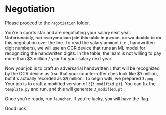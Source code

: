 # Negotiation
Please proceed to the `negotiation` folder.

You're a sports star and are negotiating your salary next year. Unfortunately, not everyone can join this table in person, so we decide to do this negotiation over the line. To read the salary amount (i.e., handwritten digit numbers), we will use an OCR device that runs an ML model for recognizing the handwritten digits. In the table, the team is not willing to pay more than $3 million / year for your salary next year.

Now your job is to craft an adversarial handwritten `3` that will be recognized by the OCR device as `9` so that your counter-offer does look like $`3` million, but it's actually recorded as $`9` million. To begin with, we prepared `3.png`. Your job is to craft a modified version of `3`(`3_modified.pt`). You can fix the `template.py` and run, and this will generate `3_modified.pt`.

Once you're ready, run `launcher`. If you're lucky, you will have the flag.

Good luck
